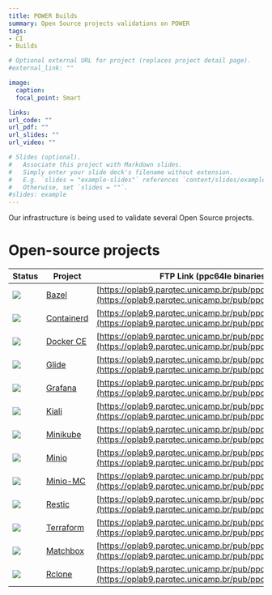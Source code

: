 ```yaml
---
title: POWER Builds
summary: Open Source projects validations on POWER
tags:
- CI
- Builds

# Optional external URL for project (replaces project detail page).
#external_link: ""

image:
  caption:
  focal_point: Smart

links:
url_code: ""
url_pdf: ""
url_slides: ""
url_video: ""

# Slides (optional).
#   Associate this project with Markdown slides.
#   Simply enter your slide deck's filename without extension.
#   E.g. `slides = "example-slides"` references `content/slides/example-slides.md`.
#   Otherwise, set `slides = ""`.
#slides: example
---
```


Our infrastructure is being used to validate several Open Source projects.

# Open-source projects


|Status|Project|FTP Link (ppc64le binaries)|
|---|---|---|
| ![](https://travis-ci.org/Unicamp-OpenPower/bazel-releases.png) | [Bazel](https://bazel.build) | [https://oplab9.parqtec.unicamp.br/pub/ppc64el/bazel](https://oplab9.parqtec.unicamp.br/pub/ppc64el/bazel/)
| ![](https://travis-ci.org/Unicamp-OpenPower/containerd-releases.png) | [Containerd](https://containerd.io) | [https://oplab9.parqtec.unicamp.br/pub/ppc64el/containerd](https://oplab9.parqtec.unicamp.br/pub/ppc64el/containerd/)
| ![](http://minicloud.parqtec.unicamp.br:60000/job/docker-ce-releases/badge/icon?) | [Docker CE](https://docs.docker.com/install) | [https://oplab9.parqtec.unicamp.br/pub/ppc64el/docker](https://oplab9.parqtec.unicamp.br/pub/ppc64el/docker)
| ![](https://travis-ci.org/Unicamp-OpenPower/glide-releases.png) | [Glide](https://glide.sh) | [https://oplab9.parqtec.unicamp.br/pub/ppc64el/glide](https://oplab9.parqtec.unicamp.br/pub/ppc64el/glide)
| ![](http://minicloud.parqtec.unicamp.br:60000/job/grafana-releases/badge/icon?) | [Grafana](https://grafana.com) | [https://oplab9.parqtec.unicamp.br/pub/ppc64el/grafana](https://oplab9.parqtec.unicamp.br/pub/ppc64el/grafana)
| ![](https://travis-ci.org/Unicamp-OpenPower/kiali-releases.png) | [Kiali](https://www.kiali.io) | [https://oplab9.parqtec.unicamp.br/pub/ppc64el/kiali](https://oplab9.parqtec.unicamp.br/pub/ppc64el/kiali)
| ![](https://travis-ci.org/Unicamp-OpenPower/minikube-releases.png) | [Minikube](https://kubernetes.io/docs/setup/minikube) | [https://oplab9.parqtec.unicamp.br/pub/ppc64el/minikube](https://oplab9.parqtec.unicamp.br/pub/ppc64el/minikube)
| ![](https://travis-ci.org/Unicamp-OpenPower/minio-releases.png) | [Minio](https://min.io) | [https://oplab9.parqtec.unicamp.br/pub/ppc64el/minio](https://oplab9.parqtec.unicamp.br/pub/ppc64el/minikube)
| ![](https://travis-ci.org/Unicamp-OpenPower/minio-mc-releases.png) | [Minio-MC](https://min.io) | [https://oplab9.parqtec.unicamp.br/pub/ppc64el/minio-mc](https://oplab9.parqtec.unicamp.br/pub/ppc64el/minikube)
| ![](https://travis-ci.org/Unicamp-OpenPower/restic-releases.png) | [Restic](https://restic.net) | [https://oplab9.parqtec.unicamp.br/pub/ppc64el/restic](https://oplab9.parqtec.unicamp.br/pub/ppc64el/restic)
| ![](https://travis-ci.org/Unicamp-OpenPower/terraform-releases.png) | [Terraform](https://www.terraform.io) | [https://oplab9.parqtec.unicamp.br/pub/ppc64el/terraform](https://oplab9.parqtec.unicamp.br/pub/ppc64el/terraform)
| ![](https://api.travis-ci.org/Unicamp-OpenPower/matchbox-releases.png) | [Matchbox](https://matchbox.psdn.io/) | [https://oplab9.parqtec.unicamp.br/pub/ppc64el/matchbox](https://oplab9.parqtec.unicamp.br/pub/ppc64el/matchbox)
| ![](https://api.travis-ci.org/Unicamp-OpenPower/rclone-releases.png) | [Rclone](https://rclone.org/) | [https://oplab9.parqtec.unicamp.br/pub/ppc64el/rclone](https://oplab9.parqtec.unicamp.br/pub/ppc64el/rclone)

<!---  *********** OLD PROJECTS ***********
| Glibc | The GNU C Library is used as the C library in the GNU system and in GNU/Linux systems, as well as many other systems that use Linux as the kernel.
| GDB   | The GNU Project debugger, allows you to see what is going on `inside' another program while it executes -- or what another program was doing at the moment it crashed.
| Go    | Go is an open source programming language that makes it easy to build simple, reliable, and efficient software.
| LLVM  | The LLVM Project is a collection of modular and reusable compiler and toolchain technologies.
| Open CASCADE | A 3D modeling kernel that consists of reusable C++ object libraries that are available as Open Source.
| Computing on Linear Algebra | Blast library
| Openjdk | an open-source implementation of the Java Platform, Standard Edition, and related projects
Plus several individual users who are using Power for academic research (HTM) or for testing/developing code (tightvnc, qemu, JNA, etc.)
# Research projects
|Project Name|Description|People Involved|
|---|---|---|
|HTM|Hardware Transactional Memory on Power architecture|University of Campinas and University of Alberta|
|Code Verification|Code verification between multiple architectures|University of Campinas|
|Seismic - CRS| Common Reflection Surface|University of Campinas|
-->
